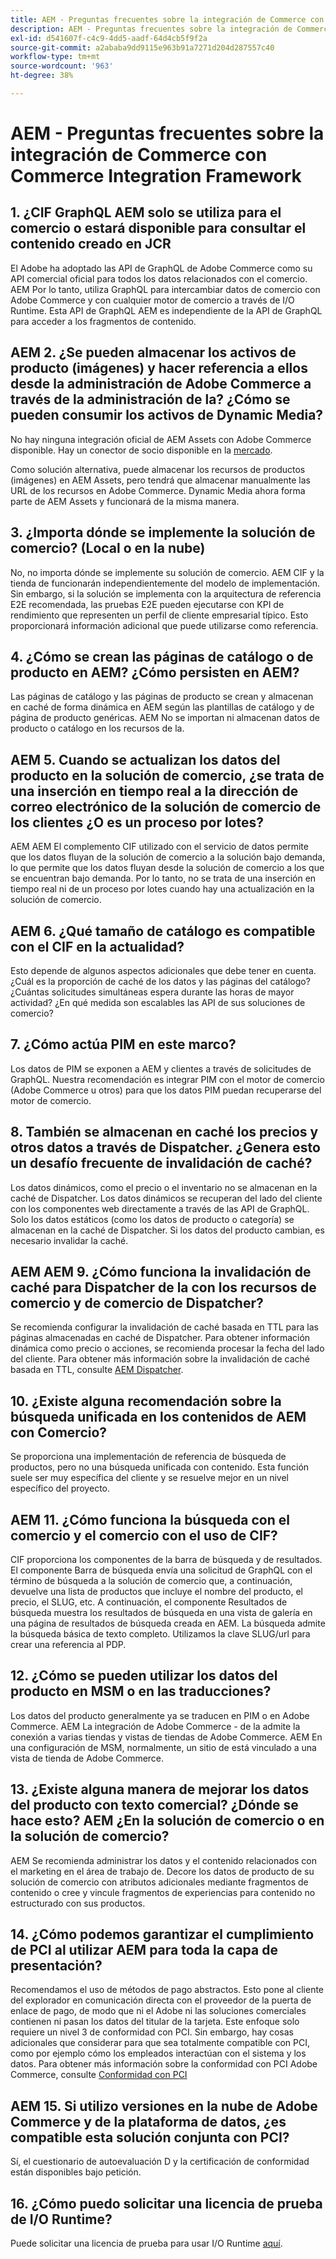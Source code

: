 ```yaml
---
title: AEM - Preguntas frecuentes sobre la integración de Commerce con Commerce Integration Framework
description: AEM - Preguntas frecuentes sobre la integración de Commerce con Commerce Integration Framework
exl-id: d541607f-c4c9-4dd5-aadf-64d4cb5f9f2a
source-git-commit: a2ababa9dd9115e963b91a7271d204d287557c40
workflow-type: tm+mt
source-wordcount: '963'
ht-degree: 38%

---
```


# AEM - Preguntas frecuentes sobre la integración de Commerce con Commerce Integration Framework

## 1. ¿CIF GraphQL AEM solo se utiliza para el comercio o estará disponible para consultar el contenido creado en JCR

El Adobe ha adoptado las API de GraphQL de Adobe Commerce como su API comercial oficial para todos los datos relacionados con el comercio. AEM Por lo tanto, utiliza GraphQL para intercambiar datos de comercio con Adobe Commerce y con cualquier motor de comercio a través de I/O Runtime. Esta API de GraphQL AEM es independiente de la API de GraphQL para acceder a los fragmentos de contenido.

## AEM 2. ¿Se pueden almacenar los activos de producto (imágenes) y hacer referencia a ellos desde la administración de Adobe Commerce a través de la administración de la? ¿Cómo se pueden consumir los activos de Dynamic Media?

No hay ninguna integración oficial de AEM Assets con Adobe Commerce disponible. Hay un conector de socio disponible en la [mercado](https://marketplace.magento.com/bounteous-dam.html).

Como solución alternativa, puede almacenar los recursos de productos (imágenes) en AEM Assets, pero tendrá que almacenar manualmente las URL de los recursos en Adobe Commerce. Dynamic Media ahora forma parte de AEM Assets y funcionará de la misma manera.

## 3. ¿Importa dónde se implemente la solución de comercio? (Local o en la nube)

No, no importa dónde se implemente su solución de comercio. AEM CIF y la tienda de funcionarán independientemente del modelo de implementación. Sin embargo, si la solución se implementa con la arquitectura de referencia E2E recomendada, las pruebas E2E pueden ejecutarse con KPI de rendimiento que representen un perfil de cliente empresarial típico. Esto proporcionará información adicional que puede utilizarse como referencia.

## 4. ¿Cómo se crean las páginas de catálogo o de producto en AEM? ¿Cómo persisten en AEM?

Las páginas de catálogo y las páginas de producto se crean y almacenan en caché de forma dinámica en AEM según las plantillas de catálogo y de página de producto genéricas. AEM No se importan ni almacenan datos de producto o catálogo en los recursos de la.

## AEM 5. Cuando se actualizan los datos del producto en la solución de comercio, ¿se trata de una inserción en tiempo real a la dirección de correo electrónico de la solución de comercio de los clientes ¿O es un proceso por lotes?

AEM AEM El complemento CIF utilizado con el servicio de datos permite que los datos fluyan de la solución de comercio a la solución bajo demanda, lo que permite que los datos fluyan desde la solución de comercio a los que se encuentran bajo demanda. Por lo tanto, no se trata de una inserción en tiempo real ni de un proceso por lotes cuando hay una actualización en la solución de comercio.

## AEM 6. ¿Qué tamaño de catálogo es compatible con el CIF en la actualidad?

Esto depende de algunos aspectos adicionales que debe tener en cuenta. ¿Cuál es la proporción de caché de los datos y las páginas del catálogo? ¿Cuántas solicitudes simultáneas espera durante las horas de mayor actividad? ¿En qué medida son escalables las API de sus soluciones de comercio?

## 7. ¿Cómo actúa PIM en este marco?

Los datos de PIM se exponen a AEM y clientes a través de solicitudes de GraphQL. Nuestra recomendación es integrar PIM con el motor de comercio (Adobe Commerce u otros) para que los datos PIM puedan recuperarse del motor de comercio.

## 8. También se almacenan en caché los precios y otros datos a través de Dispatcher. ¿Genera esto un desafío frecuente de invalidación de caché?

Los datos dinámicos, como el precio o el inventario no se almacenan en la caché de Dispatcher. Los datos dinámicos se recuperan del lado del cliente con los componentes web directamente a través de las API de GraphQL. Solo los datos estáticos (como los datos de producto o categoría) se almacenan en la caché de Dispatcher. Si los datos del producto cambian, es necesario invalidar la caché.

## AEM AEM 9. ¿Cómo funciona la invalidación de caché para Dispatcher de la con los recursos de comercio y de comercio de Dispatcher?

Se recomienda configurar la invalidación de caché basada en TTL para las páginas almacenadas en caché de Dispatcher. Para obtener información dinámica como precio o acciones, se recomienda procesar la fecha del lado del cliente. Para obtener más información sobre la invalidación de caché basada en TTL, consulte [AEM Dispatcher](https://helpx.adobe.com/experience-manager/kb/optimizing-the-dispatcher-cache.html).

## 10. ¿Existe alguna recomendación sobre la búsqueda unificada en los contenidos de AEM con Comercio?

Se proporciona una implementación de referencia de búsqueda de productos, pero no una búsqueda unificada con contenido. Esta función suele ser muy específica del cliente y se resuelve mejor en un nivel específico del proyecto.

## AEM 11. ¿Cómo funciona la búsqueda con el comercio y el comercio con el uso de CIF?

CIF proporciona los componentes de la barra de búsqueda y de resultados. El componente Barra de búsqueda envía una solicitud de GraphQL con el término de búsqueda a la solución de comercio que, a continuación, devuelve una lista de productos que incluye el nombre del producto, el precio, el SLUG, etc. A continuación, el componente Resultados de búsqueda muestra los resultados de búsqueda en una vista de galería en una página de resultados de búsqueda creada en AEM. La búsqueda admite la búsqueda básica de texto completo. Utilizamos la clave SLUG/url para crear una referencia al PDP.

## 12. ¿Cómo se pueden utilizar los datos del producto en MSM o en las traducciones?

Los datos del producto generalmente ya se traducen en PIM o en Adobe Commerce. AEM La integración de Adobe Commerce - de la admite la conexión a varias tiendas y vistas de tiendas de Adobe Commerce. AEM En una configuración de MSM, normalmente, un sitio de está vinculado a una vista de tienda de Adobe Commerce.

## 13. ¿Existe alguna manera de mejorar los datos del producto con texto comercial? ¿Dónde se hace esto? AEM ¿En la solución de comercio o en la solución de comercio?

AEM Se recomienda administrar los datos y el contenido relacionados con el marketing en el área de trabajo de. Decore los datos de producto de su solución de comercio con atributos adicionales mediante fragmentos de contenido o cree y vincule fragmentos de experiencias para contenido no estructurado con sus productos.

## 14. ¿Cómo podemos garantizar el cumplimiento de PCI al utilizar AEM para toda la capa de presentación?

Recomendamos el uso de métodos de pago abstractos. Esto pone al cliente del explorador en comunicación directa con el proveedor de la puerta de enlace de pago, de modo que ni el Adobe ni las soluciones comerciales contienen ni pasan los datos del titular de la tarjeta. Este enfoque solo requiere un nivel 3 de conformidad con PCI. Sin embargo, hay cosas adicionales que considerar para que sea totalmente compatible con PCI, como por ejemplo cómo los empleados interactúan con el sistema y los datos. Para obtener más información sobre la conformidad con PCI Adobe Commerce, consulte [Conformidad con PCI](https://business.adobe.com/products/magento/pci-compliance.html)

## AEM 15. Si utilizo versiones en la nube de Adobe Commerce y de la plataforma de datos, ¿es compatible esta solución conjunta con PCI?

Sí, el cuestionario de autoevaluación D y la certificación de conformidad están disponibles bajo petición.

## 16. ¿Cómo puedo solicitar una licencia de prueba de I/O Runtime?

Puede solicitar una licencia de prueba para usar I/O Runtime [aquí](https://adobeio.typeform.com/to/obqgRm).
